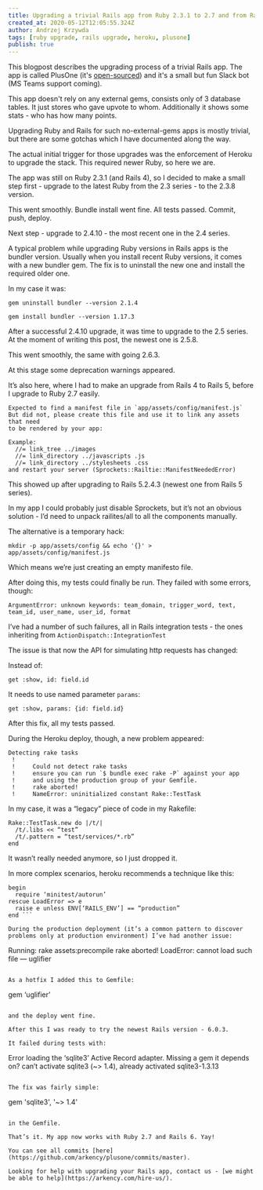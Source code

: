 ```yaml
---
title: Upgrading a trivial Rails app from Ruby 2.3.1 to 2.7 and from Rails 4.2.6 to 6.0.3
created_at: 2020-05-12T12:05:55.324Z
author: Andrzej Krzywda
tags: [ruby upgrade, rails upgrade, heroku, plusone]
publish: true
---
```


This blogpost describes the upgrading process of a trivial Rails app. 
The app is called PlusOne (it's [open-sourced](https://github.com/arkency/plusone)) and it's a small but fun Slack bot (MS Teams support coming).

This app doesn't rely on any external gems, consists only of 3 database tables. It just stores who gave upvote to whom. 
Additionally it shows some stats - who has how many points.

Upgrading Ruby and Rails for such no-external-gems apps is mostly trivial, but there are some gotchas which I have documented
along the way.

The actual initial trigger for those upgrades was the enforcement of Heroku to upgrade the stack. This required newer Ruby, so here we are.

The app was still on Ruby 2.3.1 (and Rails 4), so I decided to make a small step first - upgrade to the latest Ruby from the 2.3 series - to the 2.3.8 version.

This went smoothly. Bundle install went fine. All tests passed. Commit, push, deploy.

Next step - upgrade to 2.4.10 - the most recent one in the 2.4 series.

A typical problem while upgrading Ruby versions in Rails apps is the bundler version. Usually when you install recent Ruby versions, it comes with a new bundler gem. The fix is to uninstall the new one and install the required older one.

In my case it was:

`gem uninstall bundler --version 2.1.4`

`gem install bundler --version 1.17.3`

After a successful 2.4.10 upgrade, it was time to upgrade to the 2.5 series. At the moment of writing this post, the newest one is 2.5.8.

This went smoothly, the same with going 2.6.3.

At this stage some deprecation warnings appeared.

It’s also here, where I had to make an upgrade from Rails 4 to Rails 5, before I upgrade to Ruby 2.7 easily.

```
Expected to find a manifest file in `app/assets/config/manifest.js`
But did not, please create this file and use it to link any assets that need
to be rendered by your app:

Example:
  //= link_tree ../images
  //= link_directory ../javascripts .js
  //= link_directory ../stylesheets .css
and restart your server (Sprockets::Railtie::ManifestNeededError)
```

This showed up after upgrading to Rails 5.2.4.3 (newest one from Rails 5 series).

In my app I could probably just disable Sprockets, but it’s not an obvious solution - I’d need to unpack railites/all to all the components manually.

The alternative is a temporary hack:

```
mkdir -p app/assets/config && echo '{}' > app/assets/config/manifest.js
```

Which means we’re just creating an empty manifesto file.

After doing this, my tests could finally be run. They failed with some errors, though:

```
ArgumentError: unknown keywords: team_domain, trigger_word, text, team_id, user_name, user_id, format
```

I’ve had a number of such failures, all in Rails integration tests - the ones inheriting from `ActionDispatch::IntegrationTest`

The issue is that now the API for simulating http requests has changed:

Instead of:

```
get :show, id: field.id
```

It needs to use named parameter `params`:

```
get :show, params: {id: field.id}
```

After this fix, all my tests passed.

During the Heroku deploy, though, a new problem appeared:

```
Detecting rake tasks
 !
 !     Could not detect rake tasks
 !     ensure you can run `$ bundle exec rake -P` against your app
 !     and using the production group of your Gemfile.
 !     rake aborted!
 !     NameError: uninitialized constant Rake::TestTask
```

In my case, it was a “legacy” piece of code in my Rakefile:

```
Rake::TestTask.new do |/t/|
  /t/.libs << “test”
  /t/.pattern = “test/services/*.rb”
end
```

It wasn’t really needed anymore, so I just dropped it.

In more complex scenarios, heroku recommends a technique like this:

```
begin
  require ‘minitest/autorun’
rescue LoadError => e
  raise e unless ENV[‘RAILS_ENV’] == “production”
end ```

During the production deployment (it’s a common pattern to discover problems only at production environment) I’ve had another issue:

```
Running: rake assets:precompile
       rake aborted!
       LoadError: cannot load such file — uglifier
```

As a hotfix I added this to Gemfile:

```
gem ‘uglifier’
```

and the deploy went fine.

After this I was ready to try the newest Rails version - 6.0.3.

It failed during tests with:

```
Error loading the ‘sqlite3’ Active Record adapter. Missing a gem it depends on? can’t activate sqlite3 (~> 1.4), already activated sqlite3-1.3.13
```

The fix was fairly simple:

```
gem 'sqlite3', '~> 1.4'
```

in the Gemfile.

That’s it. My app now works with Ruby 2.7 and Rails 6. Yay!

You can see all commits [here](https://github.com/arkency/plusone/commits/master).

Looking for help with upgrading your Rails app, contact us - [we might be able to help](https://arkency.com/hire-us/).
